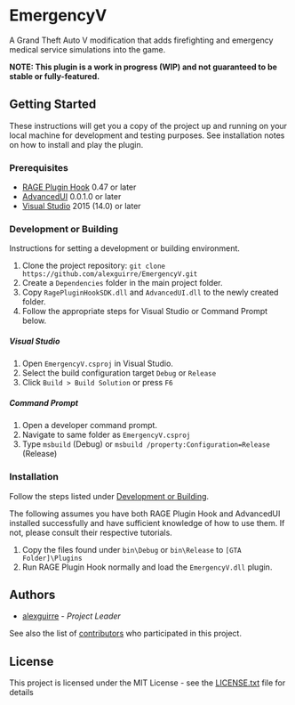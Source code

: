 # EmergencyV

A Grand Theft Auto V modification that adds firefighting and emergency medical service simulations into the game.

**NOTE: This plugin is a work in progress (WIP) and not guaranteed to be stable or fully-featured.**

## Getting Started

These instructions will get you a copy of the project up and running on your local machine for development and testing purposes. See installation notes on how to install and play the plugin.

### Prerequisites

* [RAGE Plugin Hook](https://ragepluginhook.net/Downloads.aspx) 0.47 or later
* [AdvancedUI](https://github.com/alexguirre/AdvancedUI) 0.0.1.0 or later
* [Visual Studio](https://www.visualstudio.com/downloads/) 2015 (14.0) or later

### Development or Building

Instructions for setting a development or building environment.

1. Clone the project repository:
`git clone https://github.com/alexguirre/EmergencyV.git`
2. Create a `Dependencies` folder in the main project folder.
3. Copy `RagePluginHookSDK.dll` and `AdvancedUI.dll` to the newly created folder.
4. Follow the appropriate steps for Visual Studio or Command Prompt below.

##### Visual Studio
1. Open `EmergencyV.csproj` in Visual Studio.
2. Select the build configuration target `Debug` or `Release`
3. Click `Build > Build Solution` or press `F6`

##### Command Prompt
1. Open a developer command prompt.
2. Navigate to same folder as `EmergencyV.csproj`
3. Type `msbuild` (Debug) or `msbuild /property:Configuration=Release` (Release)

### Installation

Follow the steps listed under [Development or Building](#development-or-building).

The following assumes you have both RAGE Plugin Hook and AdvancedUI installed successfully and have sufficient knowledge of how to use them. If not, please consult their respective tutorials.

1. Copy the files found under `bin\Debug` or `bin\Release` to `[GTA Folder]\Plugins`
2. Run RAGE Plugin Hook normally and load the `EmergencyV.dll` plugin.

## Authors

* [alexguirre](https://github.com/alexguirre) - *Project Leader*

See also the list of [contributors](https://github.com/alexguirre/EmergencyV/graphs/contributors) who participated in this project.

## License

This project is licensed under the MIT License - see the [LICENSE.txt](LICENSE.txt) file for details
